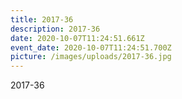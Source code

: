 ```yaml
---
title: 2017-36
description: 2017-36
date: 2020-10-07T11:24:51.661Z
event_date: 2020-10-07T11:24:51.700Z
picture: /images/uploads/2017-36.jpg
---
```

2017-36